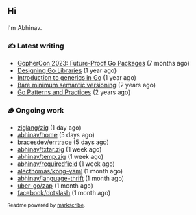 ## Hi

I'm Abhinav.

### ✍️ Latest writing


- [GopherCon 2023: Future-Proof Go Packages](https://abhinavg.net/2023/09/27/future-proof-packages/) (7 months ago)
- [Designing Go Libraries](https://abhinavg.net/2022/12/06/designing-go-libraries/) (1 year ago)
- [Introduction to generics in Go](https://abhinavg.net/2022/11/23/generics-intro/) (1 year ago)
- [Bare minimum semantic versioning](https://abhinavg.net/2022/11/07/semver/) (2 years ago)
- [Go Patterns and Practices](https://abhinavg.net/2022/09/19/go-patterns-and-practices-talk/) (2 years ago)

### 🪵 Ongoing work


- [ziglang/zig](https://github.com/ziglang/zig) (1 day ago)
- [abhinav/home](https://github.com/abhinav/home) (5 days ago)
- [bracesdev/errtrace](https://github.com/bracesdev/errtrace) (5 days ago)
- [abhinav/txtar.zig](https://github.com/abhinav/txtar.zig) (1 week ago)
- [abhinav/temp.zig](https://github.com/abhinav/temp.zig) (1 week ago)
- [abhinav/requiredfield](https://github.com/abhinav/requiredfield) (1 week ago)
- [alecthomas/kong-yaml](https://github.com/alecthomas/kong-yaml) (1 month ago)
- [abhinav/language-thrift](https://github.com/abhinav/language-thrift) (1 month ago)
- [uber-go/zap](https://github.com/uber-go/zap) (1 month ago)
- [facebook/dotslash](https://github.com/facebook/dotslash) (1 month ago)

<sub>Readme powered by [markscribe](https://github.com/muesli/markscribe).</sub>
